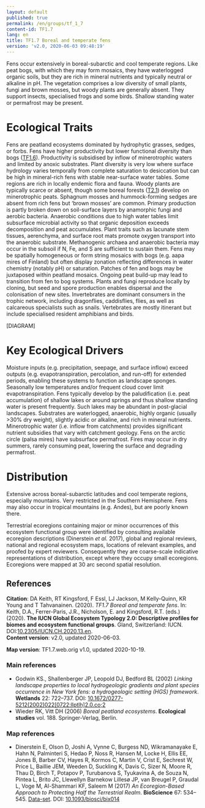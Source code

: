 ```yaml
---
layout: default
published: true
permalink: /en/groups/tf_1_7
content-id: TF1.7
lang: en
title: TF1.7 Boreal and temperate fens
version: 'v2.0, 2020-06-03 09:48:19'
---
```


Fens occur extensively in boreal-subarctic and cool temperate regions. Like peat bogs, with which they may form mosaics, they have waterlogged organic soils, but they are rich in mineral nutrients and typically neutral or alkaline in pH. The vegetation comprises a low diversity of small plants, fungi and brown mosses, but woody plants are generally absent. They support insects, specialised frogs and some birds. Shallow standing water or permafrost may be present.

# Ecological Traits
 
Fens are peatland ecosystems dominated by hydrophytic grasses, sedges, or forbs. Fens have higher productivity but lower functional diversity than bogs ([TF1.6](/explore/groups/TF1.6)). Productivity is subsidised by inflow of minerotrophic waters and limited by anoxic substrates. Plant diversity is very low where surface hydrology varies temporally from complete saturation to desiccation but can be high in mineral-rich fens with stable near-surface water tables. Some regions are rich in locally endemic flora and fauna. Woody plants are typically scarce or absent, though some boreal forests ([T2.1](/explore/groups/T2.1)) develop on minerotrophic peats. Sphagnum mosses and hummock-forming sedges are absent from rich fens but ‘brown mosses’ are common. Primary production is partly broken down on soil-surface layers by anamorphic fungi and aerobic bacteria. Anaerobic conditions due to high water tables limit subsurface microbial activity so that organic deposition exceeds decomposition and peat accumulates. Plant traits such as lacunate stem tissues, aerenchyma, and surface root mats promote oxygen transport into the anaerobic substrate. Methanogenic archaea and anaerobic bacteria may occur in the subsoil if N, Fe, and S are sufficient to sustain them. Fens may be spatially homogeneous or form string mosaics with bogs (e.g. aapa mires of Finland) but often display zonation reflecting differences in water chemistry (notably pH) or saturation. Patches of fen and bogs may be juxtaposed within peatland mosaics. Ongoing peat build-up may lead to transition from fen to bog systems. Plants and fungi reproduce locally by cloning, but seed and spore production enables dispersal and the colonisation of new sites. Invertebrates are dominant consumers in the trophic network, including dragonflies, caddisflies, flies, as well as calcareous specialists such as snails. Vertebrates are mostly itinerant but include specialised resident amphibians and birds.

[DIAGRAM]

# Key Ecological Drivers
 
Moisture inputs (e.g. precipitation, seepage, and surface inflow) exceed outputs (e.g. evapotranspiration, percolation, and run-off) for extended periods, enabling these systems to function as landscape sponges. Seasonally low temperatures and/or frequent cloud cover limit evapotranspiration. Fens typically develop by the paludification (i.e. peat accumulation) of shallow lakes or around springs and thus shallow standing water is present frequently. Such lakes may be abundant in post-glacial landscapes. Substrates are waterlogged, anaerobic, highly organic (usually >30% dry weight), slightly acidic or alkaline, and rich in mineral nutrients. Minerotrophic water (i.e. inflow from catchments) provides significant nutrient subsidies that vary with catchment geology. Fens on the arctic circle (palsa mires) have subsurface permafrost. Fires may occur in dry summers, rarely consuming peat, lowering the surface and degrading permafrost.
 
# Distribution
 
Extensive across boreal-subarctic latitudes and cool temperate regions, especially mountains. Very restricted in the Southern Hemisphere. Fens may also occur in tropical mountains (e.g. Andes), but are poorly known there.

Terrestrial ecoregions containing major or minor occurrences of this ecosystem functional group were identified by consulting available ecoregion descriptions (Dinerstein _et al._ 2017), global and regional reviews, national and regional ecosystem maps, locations of relevant examples, and proofed by expert reviewers. Consequently they are coarse-scale indicative representations of distribution, except where they occupy small ecoregions. Ecoregions were mapped at 30 arc second spatial resolution.

## References

**Citation**: DA Keith, RT Kingsford, F Essl, LJ Jackson, M Kelly-Quinn, KR Young and T Tahvanainen. (2020). *TF1.7 Boreal and temperate fens*. In: Keith, D.A., Ferrer-Paris, J.R., Nicholson, E. and Kingsford, R.T. (eds.) (2020). **The IUCN Global Ecosystem Typology 2.0: Descriptive profiles for biomes and ecosystem functional groups**. Gland, Switzerland: IUCN. DOI:[10.2305/IUCN.CH.2020.13.en](https://doi.org/10.2305/IUCN.CH.2020.13.en).  
**Content version**: v2.0, updated 2020-06-03.

**Map version**: TF1.7.web.orig v1.0, updated 2020-10-19.

### Main references
* Godwin KS., Shallenberger JP, Leopold DJ, Bedford BL  (2002) *Linking landscape properties to local hydrogeologic gradients and plant species occurrence in New York fens: a hydrogeologic setting (HGS) framework*. **Wetlands** 22: 722–737. DOI: [10.1672/0277-5212(2002)022[0722:llptlh]2.0.co;2](http://doi.org/10.1672/0277-5212(2002)022[0722:llptlh]2.0.co;2)
* Wieder RK, Vitt DH  (2006) *Boreal peatland ecosystems*. **Ecological studies** vol. 188. Springer-Verlag, Berlin.

### Map references
* Dinerstein E, Olson D, Joshi A, Vynne C, Burgess ND, Wikramanayake E, Hahn N, Palminteri S, Hedao P, Noss R, Hansen M, Locke H, Ellis EE, Jones B, Barber CV, Hayes R, Kormos C, Martin V, Crist E, Sechrest W, Price L, Baillie JEM, Weeden D, Suckling K, Davis C, Sizer N, Moore R, Thau D, Birch T, Potapov P, Turubanova S, Tyukavina A, de Souza N, Pintea L, Brito JC, Llewellyn Barnekow Lillesø JP, van Breugel P, Graudal L, Voge M, Al-Shammari KF, Saleem M  (2017) *An Ecoregion-Based Approach to Protecting Half the Terrestrial Realm*. **BioScience** 67: 534–545. [Data-set](https://ecoregions2017.appspot.com/). DOI: [10.1093/biosci/bix014](http://doi.org/10.1093/biosci/bix014)
